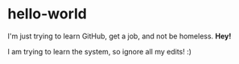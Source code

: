 # hello-world
I'm just trying to learn GitHub, get a job, and not be homeless.
<b>Hey!</b>

I am trying to learn the system, so ignore all my edits! :)
